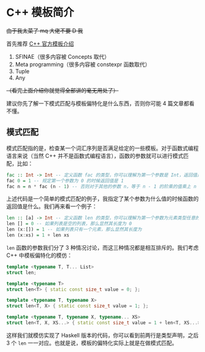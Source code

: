 # C++ 模板简介

~~由于我太菜了 mq 大佬不要 D 我~~

首先推荐 [C++ 官方模板介绍](https://en.cppreference.com/w/cpp/language/template_specialization)



1. SFINAE（很多内容被 Concepts 取代）
2. Meta programming（很多内容被 constexpr 函数取代）
3. Tuple
4. Any

~~（看完上面介绍你就觉得全部讲的毫无用处了）~~



建议你先了解一下模式匹配与模板偏特化是什么东西，否则你可能 4 篇文章都看不懂。

## 模式匹配

模式匹配指的是，检查某一个词汇序列是否满足给定的一些模板。对于函数式编程语言来说（当然 C++ 并不是函数式编程语言），函数的参数就可以进行模式匹配，比如：

```haskell
fac :: Int -> Int -- 定义函数 fac 的类型，你可以理解为第一个参数是 Int，返回值是 Int
fac 0 = 1 -- 规定第一个参数为 0 的时候返回值是 1
fac n = n * fac (n - 1) -- 否则对于其他的参数 n，等于 n - 1 的阶乘的值乘上 n
```

上述代码是一个简单的模式匹配的例子，我指定了某个参数为什么值的时候函数的返回值是什么。我们再来看一个例子：

```haskell
len :: [a] -> Int -- 定义函数 len 的类型，你可以理解为第一个参数为元素类型任意的列表（数组），返回值是 Int
len [] = 0 -- 如果列表是空的列表，那么显然其长度为 0
len (x:[]) = 1 -- 如果列表只有一个元素，那么显然其长度为 
len (x:xs) = 1 + len xs
```

`len` 函数的参数我们分了 3 种情况讨论，而这三种情况都是相互排斥的。我们考虑 C++ 中模板偏特化的模仿：

```cpp
template <typename T, T... List>
struct len;

template <typename T>
struct len<T> { static const size_t value = 0; };

template <typename T, typename X>
struct len<T, X> { static const size_t value = 1; };

template <typename T, typename X, typename... XS>
struct len<T, X, XS...> { static const size_t value = 1 + len<T, XS...>::value; };
```

这样我们就模仿实现了 Haskell 版本的代码，你可以看到前两行是类型声明，之后 3 个 `len` 一一对应。也就是说，模板的偏特化实际上就是在做模式匹配。